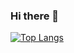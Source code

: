 ### Hi there 👋

[![Top Langs](https://github-readme-stats.vercel.app/api/top-langs/?username=ammar-ahmed22&theme=dark&hide=jupyter%20notebook)](https://github.com/anuraghazra/github-readme-stats)

<!--
**ammar-ahmed22/ammar-ahmed22** is a ✨ _special_ ✨ repository because its `README.md` (this file) appears on your GitHub profile.

Here are some ideas to get you started:

- 🔭 I’m currently working on ...
- 🌱 I’m currently learning ...
- 👯 I’m looking to collaborate on ...
- 🤔 I’m looking for help with ...
- 💬 Ask me about ...
- 📫 How to reach me: ...
- 😄 Pronouns: ...
- ⚡ Fun fact: ...
-->
